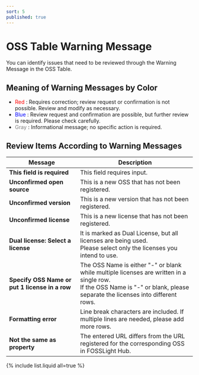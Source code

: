 ```yaml
---
sort: 5
published: true
---
```


# OSS Table Warning Message
You can identify issues that need to be reviewed through the Warning Message in the OSS Table.

## Meaning of Warning Messages by Color
- <span style="color:red"> Red </span>: Requires correction; review request or confirmation is not possible. Review and modify as necessary.
- <span style="color:blue"> Blue </span>: Review request and confirmation are possible, but further review is required. Please check carefully.
- <span style="color:grey"> Gray </span>: Informational message; no specific action is required.

## Review Items According to Warning Messages

| Message  | Description |
| ------------- | ------------- |
|**This field is required**| This field requires input. |
|**Unconfirmed open source**| This is a new OSS that has not been registered. |
|**Unconfirmed version**| This is a new version that has not been registered. |
|**Unconfirmed license**| This is a new license that has not been registered. |
|**Dual license: Select a license**| It is marked as Dual License, but all licenses are being used. <br>Please select only the licenses you intend to use. |
|**Specify OSS Name or put 1 license in a row**| The OSS Name is either "-" or blank while multiple licenses are written in a single row. <br>If the OSS Name is "-" or blank, please separate the licenses into different rows. |
|**Formatting error**| Line break characters are included. If multiple lines are needed, please add more rows. |
|**Not the same as property**| The entered URL differs from the URL registered for the corresponding OSS in FOSSLight Hub. |


{% include list.liquid all=true %}

